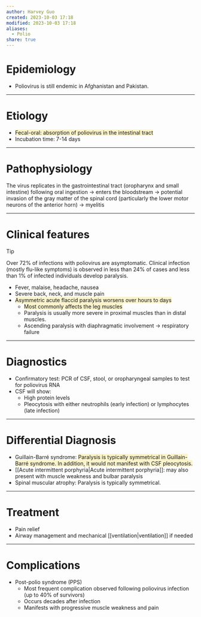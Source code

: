 ```yaml
---
author: Harvey Guo
created: 2023-10-03 17:18
modified: 2023-10-03 17:18
aliases:
  - Polio
share: true
---
```

# Epidemiology
- Poliovirus is still endemic in Afghanistan and Pakistan.

---
# Etiology
- <span style="background:rgba(240, 200, 0, 0.2)">Fecal-oral: absorption of poliovirus in the intestinal tract</span>
- Incubation time: 7-14 days

---
# Pathophysiology
The virus replicates in the gastrointestinal tract (oropharynx and small intestine) following oral ingestion → enters the bloodstream → potential invasion of the gray matter of the spinal cord (particularly the lower motor neurons of the anterior horn) → myelitis

---
# Clinical features
>[!tip] 
>Over 72% of infections with poliovirus are asymptomatic. Clinical infection (mostly flu-like symptoms) is observed in less than 24% of cases and less than 1% of infected individuals develop paralysis.

- Fever, malaise, headache, nausea
- Severe back, neck, and muscle pain
- <span style="background:rgba(240, 200, 0, 0.2)">Asymmetric acute flaccid paralysis worsens over hours to days</span>
	- <span style="background:rgba(240, 200, 0, 0.2)">Most commonly affects the leg muscles</span>
	- Paralysis is usually more severe in proximal muscles than in distal muscles.
	- Ascending paralysis with diaphragmatic involvement → respiratory failure

---
# Diagnostics
- Confirmatory test: PCR of CSF, stool, or oropharyngeal samples to test for poliovirus RNA 
- CSF will show:
	- High protein levels
	- Pleocytosis with either neutrophils (early infection) or lymphocytes (late infection)

---
# Differential Diagnosis
- Guillain-Barré syndrome: <span style="background:rgba(240, 200, 0, 0.2)">Paralysis is typically symmetrical in Guillain-Barré syndrome. In addition, it would not manifest with CSF pleocytosis.</span>
- [[Acute intermittent porphyria|Acute intermittent porphyria]]: may also present with muscle weakness and bulbar paralysis
- Spinal muscular atrophy: Paralysis is typically symmetrical.

---
# Treatment
- Pain relief
- Airway management and mechanical [[ventilation|ventilation]] if needed

---
# Complications
- Post-polio syndrome (PPS) 
	- Most frequent complication observed following poliovirus infection (up to 40% of survivors)
	- Occurs decades after infection
	- Manifests with progressive muscle weakness and pain